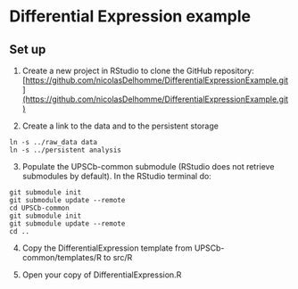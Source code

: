 # Differential Expression example

## Set up

1. Create a new project in RStudio to clone the GitHub repository: [https://github.com/nicolasDelhomme/DifferentialExpressionExample.git](https://github.com/nicolasDelhomme/DifferentialExpressionExample.git)

2. Create a link to the data and to the persistent storage

```{bash}
ln -s ../raw_data data
ln -s ../persistent analysis
```

3. Populate the UPSCb-common submodule (RStudio does not retrieve submodules by 
default). In the RStudio terminal do:

```{bash}
git submodule init
git submodule update --remote
cd UPSCb-common
git submodule init
git submodule update --remote
cd ..
```

4. Copy the DifferentialExpression template from UPSCb-common/templates/R to src/R

5. Open your copy of DifferentialExpression.R
